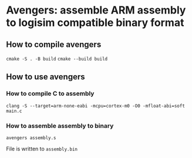 # Avengers: assemble ARM assembly to logisim compatible binary format
## How to compile avengers
`cmake -S . -B build`
`cmake --build build`

## How to use avengers
### How to compile C to assembly
`clang -S --target=arm-none-eabi -mcpu=cortex-m0 -O0 -mfloat-abi=soft main.c`

### How to assemble assembly to binary
`avengers assembly.s`

File is written to `assembly.bin`